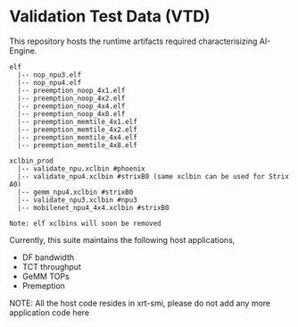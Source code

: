 <!---SPDX-License-Identifier: Apache-2.0-->
<!---Copyright (C) 2023-2025 Advanced Micro Devices, Inc. All rights reserved.-->

# Validation Test Data (VTD)

This repository hosts the runtime artifacts required characterisizing AI-Engine.

```
elf
  |-- nop_npu3.elf
  |-- nop_npu4.elf
  |-- preemption_noop_4x1.elf
  |-- preemption_noop_4x2.elf
  |-- preemption_noop_4x4.elf
  |-- preemption_noop_4x8.elf
  |-- preemption_memtile_4x1.elf
  |-- preemption_memtile_4x2.elf
  |-- preemption_memtile_4x4.elf
  |-- preemption_memtile_4x8.elf

xclbin_prod
  |-- validate_npu.xclbin #phoenix
  |-- validate_npu4.xclbin #strixB0 (same xclbin can be used for Strix A0)
  |-- gemm_npu4.xclbin #strixB0
  |-- validate_npu3.xclbin #npu3
  |-- mobilenet_npu4_4x4.xclbin #strixB0

Note: elf xclbins will soon be removed
```
Currently, this suite maintains the following host applications,
- DF bandwidth 
- TCT throughput
- GeMM TOPs
- Premeption


NOTE: All the host code resides in xrt-smi, please do not add any more application code here
